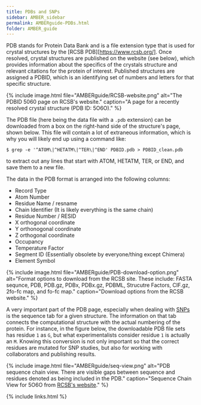 ```yaml
---
title: PDBs and SNPs
sidebar: AMBER_sidebar
permalink: AMBERguide-PDBs.html
folder: AMBER_guide
---
```


<link rel="stylesheet" href="css/theme-orange.css">

PDB stands for Protein Data Bank and is a file extension type that is used for
crystal structures by the [RCSB PDB][https://www.rcsb.org/].
Once resolved, crystal structures are published on the website (see below),
which provides information about the specifics of the crystals structure and
relevant citations for the protein of interest.
Published structures are assigned a PDBID, which is an identifying set of
numbers and letters for that specific structure.

{% include image.html file="AMBERguide/RCSB-website.png"
alt="The PDBID 5060 page on RCSB's website."
caption="A page for a recently resolved crystal structure (PDB ID: 5O6O)." %}

The PDB file (here being the data file with a `.pdb` extension) can be
downloaded from a box on the right-hand side of the structure's page,
shown below.
This file will contain a lot of extraneous information,
which is why you will likely end up using a command like:
```
$ grep -e '^ATOM\|^HETATM\|^TER\|^END' PDBID.pdb > PDBID_clean.pdb
```
to extract out any lines that start with ATOM, HETATM, TER, or END, and save
them to a new file.

The data in the PDB format is arranged into the following columns:
* Record Type
* Atom Number
* Residue Name / resname
* Chain Identifier (It is likely everything is the same chain)
* Residue Number / RESID
* X orthogonal coordinate
* Y orthonogonal coordinate
* Z orthogonal coordinate
* Occupancy
* Temperature Factor
* Segment ID (Essentially obsolete by everyone/thing except Chimera)
* Element Symbol

{% include image.html file="AMBERguide/PDB-download-option.png"
alt="Format options to download from the RCSB site. These include:
FASTA sequnce, PDB, PDB.gz, PDBx, PDBx.gz, PDBML, Strucutre Factors,
CIF.gz, 2fo-fc map, and fo-fc map."
caption="Download options from the RCSB website." %}

A very important part of the PDB page, especially when dealing with
[SNPs](AMBERguide-SNPs-in-Chimera.html) is the sequence tab for a given
structure.
The information on that tab connects the computational structure with the
actual numbering of the protein. For instance, in the figure below,
the downloadable PDB file sets has residue `1` as `G`, but what
experimentalists consider residue `1` is actually an `M`.
Knowing this conversion is not only important so that the correct residues are
mutated for SNP studies, but also for working with collaborators and publishing
results.

{% include image.html file="AMBERguide/seq-view.png"
alt="PDB sequence chain view. There are visible gaps between sequence and
residues denoted as being included in the PDB."
caption="Sequence Chain View for 5O6O from
[RCSB's website](https://www.rcsb.org/pdb/explore/remediatedSequence.do?structureId=5O6O)." %}

{% include links.html %}
